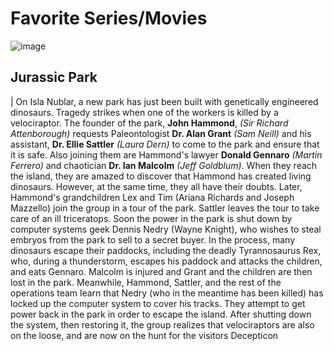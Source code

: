 # **Favorite Series/Movies**
![image](https://github.com/user-attachments/assets/161a2fdb-0aa4-4dad-ae4d-9d71a7644ce4)
## **Jurassic Park**
| On Isla Nublar, a new park has just been built with genetically engineered dinosaurs. Tragedy strikes when one of the workers is killed by a velociraptor. The founder of the park, **John Hammond**, *(Sir Richard Attenborough)* requests Paleontologist **Dr. Alan Grant** *(Sam Neill)* and his assistant, **Dr. Ellie Sattler** *(Laura Dern)* to come to the park and ensure that it is safe. Also joining them are Hammond's lawyer **Donald Gennaro** *(Martin Ferrero)* and chaotician **Dr. Ian Malcolm** *(Jeff Goldblum)*. When they reach the island, they are amazed to discover that Hammond has created living dinosaurs. However, at the same time, they all have their doubts. Later, Hammond's grandchildren Lex and Tim (Ariana Richards and Joseph Mazzello) join the group in a tour of the park. Sattler leaves the tour to take care of an ill triceratops. Soon the power in the park is shut down by computer systems geek Dennis Nedry (Wayne Knight), who wishes to steal embryos from the park to sell to a secret buyer. In the process, many dinosaurs escape their paddocks, including the deadly Tyrannosaurus Rex, who, during a thunderstorm, escapes his paddock and attacks the children, and eats Gennaro. Malcolm is injured and Grant and the children are then lost in the park. Meanwhile, Hammond, Sattler, and the rest of the operations team learn that Nedry (who in the meantime has been killed) has locked up the computer system to cover his tracks. They attempt to get power back in the park in order to escape the island. After shutting down the system, then restoring it, the group realizes that velociraptors are also on the loose, and are now on the hunt for the visitors Decepticon
